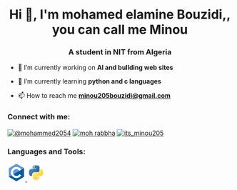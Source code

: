 <h1 align="center">Hi 👋, I'm mohamed elamine Bouzidi,, you can call me Minou</h1>
<h3 align="center">A student in NIT from Algeria</h3>

- 🔭 I’m currently working on **AI and bullding web sites**

- 🌱 I’m currently learning **python and c languages**

- 📫 How to reach me **minou205bouzidi@gmail.com**

<h3 align="left">Connect with me:</h3>
<p align="left">
<a href="https://twitter.com/@mohammed2054" target="blank"><img align="center" src="https://raw.githubusercontent.com/rahuldkjain/github-profile-readme-generator/master/src/images/icons/Social/twitter.svg" alt="@mohammed2054" height="30" width="40" /></a>
<a href="https://fb.com/moh rabbha" target="blank"><img align="center" src="https://raw.githubusercontent.com/rahuldkjain/github-profile-readme-generator/master/src/images/icons/Social/facebook.svg" alt="moh rabbha" height="30" width="40" /></a>
<a href="https://instagram.com/its_minou205" target="blank"><img align="center" src="https://raw.githubusercontent.com/rahuldkjain/github-profile-readme-generator/master/src/images/icons/Social/instagram.svg" alt="its_minou205" height="30" width="40" /></a>
</p>

<h3 align="left">Languages and Tools:</h3>
<p align="left"> <a href="https://www.cprogramming.com/" target="_blank" rel="noreferrer"> <img src="https://raw.githubusercontent.com/devicons/devicon/master/icons/c/c-original.svg" alt="c" width="40" height="40"/> </a> <a href="https://www.python.org" target="_blank" rel="noreferrer"> <img src="https://raw.githubusercontent.com/devicons/devicon/master/icons/python/python-original.svg" alt="python" width="40" height="40"/> </a> </p>
